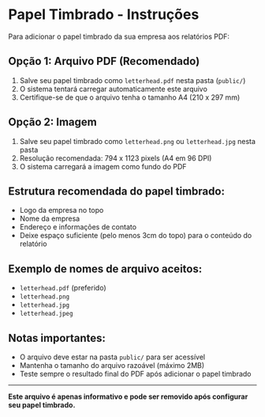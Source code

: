 # Papel Timbrado - Instruções

Para adicionar o papel timbrado da sua empresa aos relatórios PDF:

## Opção 1: Arquivo PDF (Recomendado)
1. Salve seu papel timbrado como `letterhead.pdf` nesta pasta (`public/`)
2. O sistema tentará carregar automaticamente este arquivo
3. Certifique-se de que o arquivo tenha o tamanho A4 (210 x 297 mm)

## Opção 2: Imagem
1. Salve seu papel timbrado como `letterhead.png` ou `letterhead.jpg` nesta pasta
2. Resolução recomendada: 794 x 1123 pixels (A4 em 96 DPI)
3. O sistema carregará a imagem como fundo do PDF

## Estrutura recomendada do papel timbrado:
- Logo da empresa no topo
- Nome da empresa
- Endereço e informações de contato
- Deixe espaço suficiente (pelo menos 3cm do topo) para o conteúdo do relatório

## Exemplo de nomes de arquivo aceitos:
- `letterhead.pdf` (preferido)
- `letterhead.png`
- `letterhead.jpg`
- `letterhead.jpeg`

## Notas importantes:
- O arquivo deve estar na pasta `public/` para ser acessível
- Mantenha o tamanho do arquivo razoável (máximo 2MB)
- Teste sempre o resultado final do PDF após adicionar o papel timbrado

---

**Este arquivo é apenas informativo e pode ser removido após configurar seu papel timbrado.**